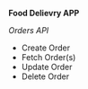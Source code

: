 **Food Delievry APP**

*Orders API*
  * Create Order
  * Fetch Order(s)
  * Update Order
  * Delete Order
